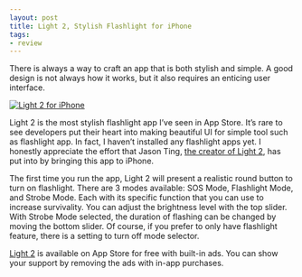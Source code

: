 ```yaml
---
layout: post
title: Light 2, Stylish Flashlight for iPhone
tags:
- review
---
```

There is always a way to craft an app that is both stylish and simple. A good design is not always how it works, but it also requires an enticing user interface.

[ ![Light 2 for iPhone][img] ](http://images.sayzlim.net/2013/01/light_2.jpg "Light 2 for iPhone")

[img]: http://images.sayzlim.net/2013/01/light_2.jpg "Light 2 for iPhone"

Light 2 is the most stylish flashlight app I’ve seen in App Store. It’s rare to see developers put their heart into making beautiful UI for simple tool such as flashlight app. In fact, I haven’t installed any flashlight apps yet. I honestly appreciate the effort that Jason Ting, [the creator of Light 2](http://www.jzlabs.com/2012/12/06/light-2/ "Light 2 - JZ * LABS - the web experiment playground of jason ting"), has put into by bringing this app to iPhone.

The first time you run the app, Light 2 will present a realistic round button to turn on flashlight. There are 3 modes available: SOS Mode, Flashlight Mode, and Strobe Mode. Each with its specific function that you can use to increase survivality. You can adjust the brightness level with the top slider. With Strobe Mode selected, the duration of flashing can be changed by moving the bottom slider. Of course, if you prefer to only have flashlight feature, there is a setting to turn off mode selector.

[Light 2](https://itunes.apple.com/us/app/id379753015?mt=8&uo=4&at=11ld6n&ct=led+flashlight+for+iphone "Light - LED Flashlight") is available on App Store for free with built-in ads. You can show your support by removing the ads with in-app purchases.
